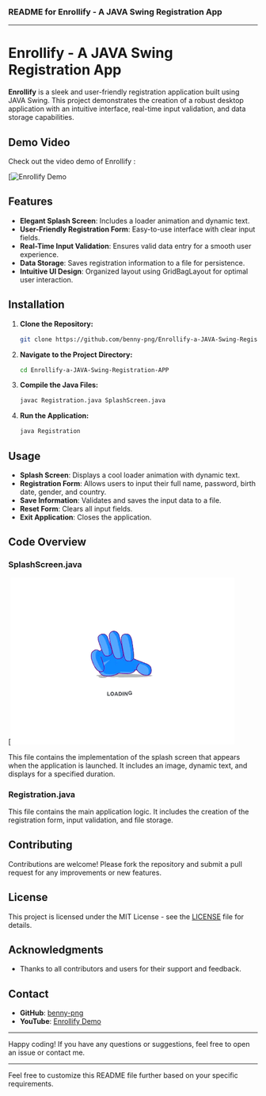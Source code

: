 ### README for Enrollify - A JAVA Swing Registration App

---

# Enrollify - A JAVA Swing Registration App

**Enrollify** is a sleek and user-friendly registration application built using JAVA Swing. This project demonstrates the creation of a robust desktop application with an intuitive interface, real-time input validation, and data storage capabilities. 


## Demo Video

Check out the video demo of Enrollify :

[![Enrollify Demo](https://github.com/benny-png/Enrollify-a-JAVA-Swing-Registration-APP/blob/main/JAVA%20(1).gif)

## Features

- **Elegant Splash Screen**: Includes a loader animation and dynamic text.
- **User-Friendly Registration Form**: Easy-to-use interface with clear input fields.
- **Real-Time Input Validation**: Ensures valid data entry for a smooth user experience.
- **Data Storage**: Saves registration information to a file for persistence.
- **Intuitive UI Design**: Organized layout using GridBagLayout for optimal user interaction.

## Installation

1. **Clone the Repository:**
   ```sh
   git clone https://github.com/benny-png/Enrollify-a-JAVA-Swing-Registration-APP.git
   ```
2. **Navigate to the Project Directory:**
   ```sh
   cd Enrollify-a-JAVA-Swing-Registration-APP
   ```
3. **Compile the Java Files:**
   ```sh
   javac Registration.java SplashScreen.java
   ```
4. **Run the Application:**
   ```sh
   java Registration
   ```

## Usage

- **Splash Screen**: Displays a cool loader animation with dynamic text.
- **Registration Form**: Allows users to input their full name, password, birth date, gender, and country.
- **Save Information**: Validates and saves the input data to a file.
- **Reset Form**: Clears all input fields.
- **Exit Application**: Closes the application.

## Code Overview

### SplashScreen.java

[![Enrollify Demo](https://github.com/benny-png/Enrollify-a-JAVA-Swing-Registration-APP/blob/main/loader.gif)

This file contains the implementation of the splash screen that appears when the application is launched. It includes an image, dynamic text, and displays for a specified duration.

### Registration.java

This file contains the main application logic. It includes the creation of the registration form, input validation, and file storage.

## Contributing

Contributions are welcome! Please fork the repository and submit a pull request for any improvements or new features.

## License

This project is licensed under the MIT License - see the [LICENSE](LICENSE) file for details.

## Acknowledgments

- Thanks to all contributors and users for their support and feedback.

## Contact

- **GitHub**: [benny-png](https://github.com/benny-png)
- **YouTube**: [Enrollify Demo](https://youtu.be/qL3lIjEw_d4)

---

Happy coding! If you have any questions or suggestions, feel free to open an issue or contact me.

---

Feel free to customize this README file further based on your specific requirements.
